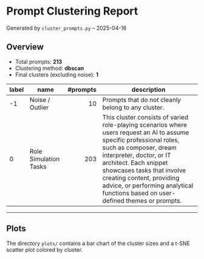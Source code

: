 # Prompt Clustering Report

Generated by `cluster_prompts.py` – 2025-04-16


## Overview

* Total prompts: **213**
* Clustering method: **dbscan**
* Final clusters (excluding noise): **1**


| label | name | #prompts | description |
|-------|------|---------:|-------------|
| -1 | Noise / Outlier | 10 | Prompts that do not cleanly belong to any cluster. |
| 0 | Role Simulation Tasks | 203 | This cluster consists of varied role-playing scenarios where users request an AI to assume specific professional roles, such as composer, dream interpreter, doctor, or IT architect. Each snippet showcases tasks that involve creating content, providing advice, or performing analytical functions based on user-defined themes or prompts. |

---

## Plots

The directory `plots/` contains a bar chart of the cluster sizes and a t-SNE scatter plot colored by cluster.
